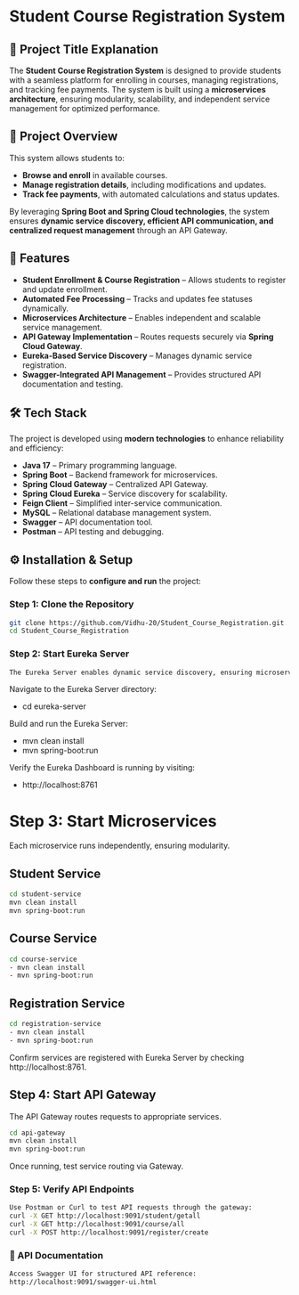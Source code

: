 # Student Course Registration System  

## 📌 Project Title Explanation  
The **Student Course Registration System** is designed to provide students with a seamless platform for enrolling in courses, managing registrations, and tracking fee payments. The system is built using a **microservices architecture**, ensuring modularity, scalability, and independent service management for optimized performance.  

## 📖 Project Overview  
This system allows students to:  
- **Browse and enroll** in available courses.  
- **Manage registration details**, including modifications and updates.  
- **Track fee payments**, with automated calculations and status updates.  

By leveraging **Spring Boot and Spring Cloud technologies**, the system ensures **dynamic service discovery, efficient API communication, and centralized request management** through an API Gateway.  

## 🚀 Features  
- **Student Enrollment & Course Registration** – Allows students to register and update enrollment.  
- **Automated Fee Processing** – Tracks and updates fee statuses dynamically.  
- **Microservices Architecture** – Enables independent and scalable service management.  
- **API Gateway Implementation** – Routes requests securely via **Spring Cloud Gateway**.  
- **Eureka-Based Service Discovery** – Manages dynamic service registration.  
- **Swagger-Integrated API Management** – Provides structured API documentation and testing.  

## 🛠 Tech Stack  
The project is developed using **modern technologies** to enhance reliability and efficiency:  
- **Java 17** – Primary programming language.  
- **Spring Boot** – Backend framework for microservices.  
- **Spring Cloud Gateway** – Centralized API Gateway.  
- **Spring Cloud Eureka** – Service discovery for scalability.  
- **Feign Client** – Simplified inter-service communication.  
- **MySQL** – Relational database management system.  
- **Swagger** – API documentation tool.  
- **Postman** – API testing and debugging.  

## ⚙️ Installation & Setup  
Follow these steps to **configure and run** the project:  

### **Step 1: Clone the Repository**  
```sh
git clone https://github.com/Vidhu-20/Student_Course_Registration.git
cd Student_Course_Registration
```
### **Step 2: Start Eureka Server**
```sh
The Eureka Server enables dynamic service discovery, ensuring microservices can communicate efficiently.
```
Navigate to the Eureka Server directory:
- cd eureka-server

Build and run the Eureka Server:
- mvn clean install
- mvn spring-boot:run

Verify the Eureka Dashboard is running by visiting:
- http://localhost:8761

# **Step 3: Start Microservices**  

Each microservice runs independently, ensuring modularity.  

## **Student Service**
```sh
cd student-service  
mvn clean install  
mvn spring-boot:run  
```
## **Course Service**
```sh
cd course-service
- mvn clean install
- mvn spring-boot:run
```
## **Registration Service**
```sh
cd registration-service
- mvn clean install
- mvn spring-boot:run
```
Confirm services are registered with Eureka Server by checking http://localhost:8761.

## **Step 4: Start API Gateway**  
The API Gateway routes requests to appropriate services.  

```sh
cd api-gateway  
mvn clean install  
mvn spring-boot:run  
```

Once running, test service routing via Gateway.

### **Step 5: Verify API Endpoints**
```sh
Use Postman or Curl to test API requests through the gateway:
curl -X GET http://localhost:9091/student/getall
curl -X GET http://localhost:9091/course/all
curl -X POST http://localhost:9091/register/create
```

### **📖 API Documentation**
```sh
Access Swagger UI for structured API reference:
http://localhost:9091/swagger-ui.html
```
